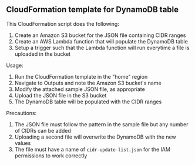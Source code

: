 ## CloudFormation template for DynamoDB table

This CloudFormation script does the following:

1. Create an Amazon S3 bucket for the JSON file containing CIDR ranges
1. Create an AWS Lambda function that will populate the DynamoDB table
1. Setup a trigger such that the Lambda function will run everytime a file is uploaded in the bucket

Usage:

1. Run the CloudFormation template in the "home" region
1. Navigate to Outputs and note the Amazon S3 bucket's name
1. Modify the attached sample JSON file, as appropriate
1. Upload the JSON file in the S3 bucket
1. The DynamoDB table will be populated with the CIDR ranges

Precautions:

1. The JSON file must follow the pattern in the sample file but any number of CIDRs can be added
1. Uploading a second file will overwrite the DynamoDB with the new values
1. The file must have a name of `cidr-update-list.json` for the IAM permissions to work correctly
